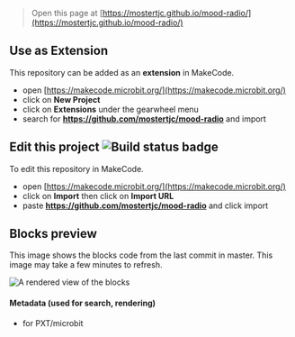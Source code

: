 
> Open this page at [https://mostertjc.github.io/mood-radio/](https://mostertjc.github.io/mood-radio/)

## Use as Extension

This repository can be added as an **extension** in MakeCode.

* open [https://makecode.microbit.org/](https://makecode.microbit.org/)
* click on **New Project**
* click on **Extensions** under the gearwheel menu
* search for **https://github.com/mostertjc/mood-radio** and import

## Edit this project ![Build status badge](https://github.com/mostertjc/mood-radio/workflows/MakeCode/badge.svg)

To edit this repository in MakeCode.

* open [https://makecode.microbit.org/](https://makecode.microbit.org/)
* click on **Import** then click on **Import URL**
* paste **https://github.com/mostertjc/mood-radio** and click import

## Blocks preview

This image shows the blocks code from the last commit in master.
This image may take a few minutes to refresh.

![A rendered view of the blocks](https://github.com/mostertjc/mood-radio/raw/master/.github/makecode/blocks.png)

#### Metadata (used for search, rendering)

* for PXT/microbit
<script src="https://makecode.com/gh-pages-embed.js"></script><script>makeCodeRender("{{ site.makecode.home_url }}", "{{ site.github.owner_name }}/{{ site.github.repository_name }}");</script>
